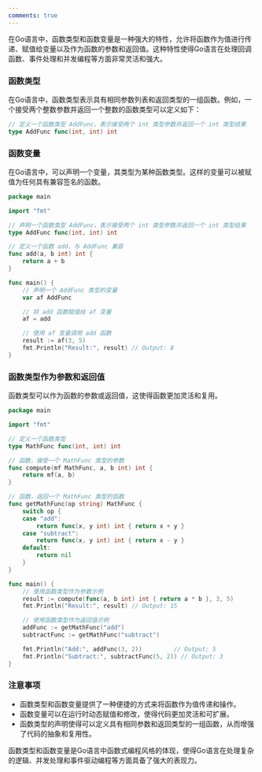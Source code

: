 ```yaml
---
comments: true
---
```


在Go语言中，函数类型和函数变量是一种强大的特性，允许将函数作为值进行传递、赋值给变量以及作为函数的参数和返回值。这种特性使得Go语言在处理回调函数、事件处理和并发编程等方面非常灵活和强大。

### 函数类型

在Go语言中，函数类型表示具有相同参数列表和返回类型的一组函数。例如，一个接受两个整数参数并返回一个整数的函数类型可以定义如下：

```go
// 定义一个函数类型 AddFunc，表示接受两个 int 类型参数并返回一个 int 类型结果
type AddFunc func(int, int) int
```

### 函数变量

在Go语言中，可以声明一个变量，其类型为某种函数类型。这样的变量可以被赋值为任何具有兼容签名的函数。

```go
package main

import "fmt"

// 声明一个函数类型 AddFunc，表示接受两个 int 类型参数并返回一个 int 类型结果
type AddFunc func(int, int) int

// 定义一个函数 add，与 AddFunc 兼容
func add(a, b int) int {
    return a + b
}

func main() {
    // 声明一个 AddFunc 类型的变量
    var af AddFunc

    // 将 add 函数赋值给 af 变量
    af = add

    // 使用 af 变量调用 add 函数
    result := af(3, 5)
    fmt.Println("Result:", result) // Output: 8
}
```

### 函数类型作为参数和返回值

函数类型可以作为函数的参数或返回值，这使得函数更加灵活和复用。

```go
package main

import "fmt"

// 定义一个函数类型
type MathFunc func(int, int) int

// 函数，接受一个 MathFunc 类型的参数
func compute(mf MathFunc, a, b int) int {
    return mf(a, b)
}

// 函数，返回一个 MathFunc 类型的函数
func getMathFunc(op string) MathFunc {
    switch op {
    case "add":
        return func(x, y int) int { return x + y }
    case "subtract":
        return func(x, y int) int { return x - y }
    default:
        return nil
    }
}

func main() {
    // 使用函数类型作为参数示例
    result := compute(func(a, b int) int { return a * b }, 3, 5)
    fmt.Println("Result:", result) // Output: 15

    // 使用函数类型作为返回值示例
    addFunc := getMathFunc("add")
    subtractFunc := getMathFunc("subtract")

    fmt.Println("Add:", addFunc(3, 2))         // Output: 5
    fmt.Println("Subtract:", subtractFunc(5, 2)) // Output: 3
}
```

### 注意事项

- 函数类型和函数变量提供了一种便捷的方式来将函数作为值传递和操作。
- 函数变量可以在运行时动态赋值和修改，使得代码更加灵活和可扩展。
- 函数类型的声明使得可以定义具有相同参数和返回类型的一组函数，从而增强了代码的抽象和复用性。

函数类型和函数变量是Go语言中函数式编程风格的体现，使得Go语言在处理复杂的逻辑、并发处理和事件驱动编程等方面具备了强大的表现力。